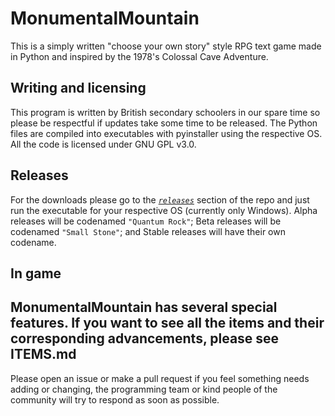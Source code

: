 # MonumentalMountain
This is a simply written "choose your own story" style RPG text game made in Python and inspired by the 1978's Colossal Cave Adventure.

## Writing and licensing

This program is written by British secondary schoolers in our spare time so please be respectful if updates take some time to be released. The Python files are compiled into executables with pyinstaller using the respective OS. All the code is licensed under GNU GPL v3.0.

## Releases

For the downloads please go to the [*`releases`*](https://github.com/JTech-Labs/MonumentalMountain/releases) section of the repo and just run the executable for your respective OS (currently only Windows). Alpha releases will be codenamed `"Quantum Rock"`; Beta releases will be codenamed `"Small Stone"`; and Stable releases will have their own codename.

## In game

MonumentalMountain has several special features. If you want to see all the items and their corresponding advancements, please see ITEMS.md
---

Please open an issue or make a pull request if you feel something needs adding or changing, the programming team or kind people of the community will try to respond as soon as possible.
